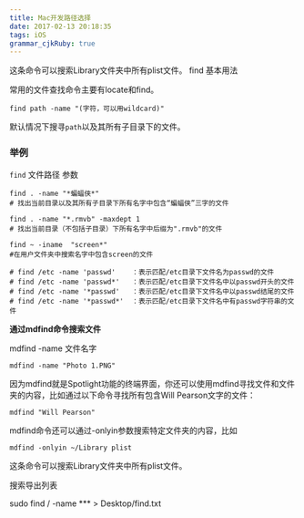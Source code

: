 ```yaml
---
title: Mac开发路径选择
date: 2017-02-13 20:18:35
tags: iOS
grammar_cjkRuby: true
---
```


这条命令可以搜索Library文件夹中所有plist文件。
find 基本用法

常用的文件查找命令主要有locate和find。


`find path -name "(字符，可以用wildcard)"`

默认情况下搜寻`path`以及其所有子目录下的文件。

### 举例

`find` 文件路径 参数

```
find . -name "*蝙蝠侠*"
# 找出当前目录以及其所有子目录下所有名字中包含“蝙蝠侠”三字的文件

find . -name "*.rmvb" -maxdept 1
# 找出当前目录（不包括子目录）下所有名字中后缀为".rmvb"的文件

find ~ -iname  "screen*"
#在用户文件夹中搜索名字中包含screen的文件

# find /etc -name 'passwd'    ：表示匹配/etc目录下文件名为passwd的文件 
# find /etc -name 'passwd*'   ：表示匹配/etc目录下文件名中以passwd开头的文件 
# find /etc -name '*passwd'   ：表示匹配/etc目录下文件名中以passwd结尾的文件 
# find /etc -name '*passwd*'  ：表示匹配/etc目录下文件名中有passwd字符串的文件 
```





**通过mdfind命令搜索文件**

mdfind -name 文件名字

```
mdfind -name "Photo 1.PNG"
```



因为mdfind就是Spotlight功能的终端界面，你还可以使用mdfind寻找文件和文件夹的内容，比如通过以下命令寻找所有包含Will Pearson文字的文件：

```
mdfind "Will Pearson"
```



mdfind命令还可以通过-onlyin参数搜索特定文件夹的内容，比如

```
mdfind -onlyin ~/Library plist
```

这条命令可以搜索Library文件夹中所有plist文件。

搜索导出列表

sudo find / -name *** > Desktop/find.txt